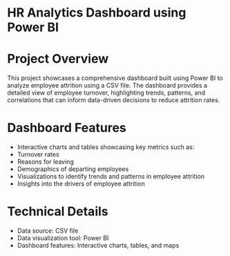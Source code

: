 # HR Analytics Dashboard using Power BI
# Project Overview
This project showcases a comprehensive dashboard built using Power BI to analyze employee attrition using a CSV file. The dashboard provides a detailed view of employee turnover, highlighting trends, patterns, and correlations that can inform data-driven decisions to reduce attrition rates.

# Dashboard Features
 - Interactive charts and tables showcasing key metrics such as:
 - Turnover rates
 - Reasons for leaving
 - Demographics of departing employees
 - Visualizations to identify trends and patterns in employee attrition
 - Insights into the drivers of employee attrition
# Technical Details
* Data source: CSV file
* Data visualization tool: Power BI
* Dashboard features: Interactive charts, tables, and maps
